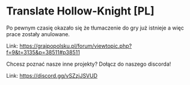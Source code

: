 # Translate Hollow-Knight [PL] 

Po pewnym czasię okazało się że tłumaczenie do gry już istnieje a więc prace zostały anulowane.

Link: https://grajpopolsku.pl/forum/viewtopic.php?f=9&t=3135&p=38511#p38511 



Chcesz poznać nasze inne projekty? Dołącz do naszego discorda!

Link: https://discord.gg/vSZzjJSVUD

